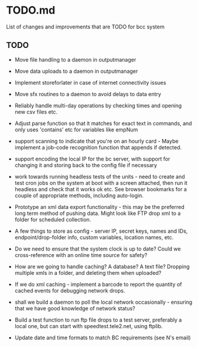 # TODO.md

List of changes and improvements that are TODO for bcc system

## TODO

- Move file handling to a daemon in outputmanager
- Move data uploads to a daemon in outputmanager
- Implement storeforlater in case of internet connectivity issues

- Move sfx routines to a daemon to avoid delays to data entry

- Reliably handle multi-day operations by checking times and opening new csv files etc.
- Adjust parse function so that it matches for exact text in commands, and only uses 'contains' etc for variables like empNum

- support scanning to indicate that you're on an hourly card - Maybe implement a job-code recognition function that appends if detected.

- support encoding the local IP for the bc server, with support for changing it and storing back to the config file if necessary

- work towards running headless tests of the units - need to create and test cron jobs on the system at boot with a screen attached, then run it headless and check that it works ok etc. See browser bookmarks for a couple of appropriate methods, including auto-login.

- Prototype an xml data export functionality - this may be the preferred long term method of pushing data. Might look like FTP drop xml to a folder for scheduled collection.

- A few things to store as config - server IP, secret keys, names and IDs, endpoint/drop-folder info, custom variables, location names, etc.

- Do we need to ensure that the system clock is up to date? Could we cross-reference with an online time source for safety?

- How are we going to handle caching? A database? A text file? Dropping multiple xmls in a folder, and deleting them when uploaded?
- If we do xml caching - implement a barcode to report the quantity of cached events for debugging network drops.
- shall we build a daemon to poll the local network occasionally - ensuring that we have good knowledge of network status?

- Build a test function to run ftp file drops to a test server, preferably a local one, but can start with speedtest.tele2.net, using ftplib. 

- Update date and time formats to match BC requirements (see N's email)